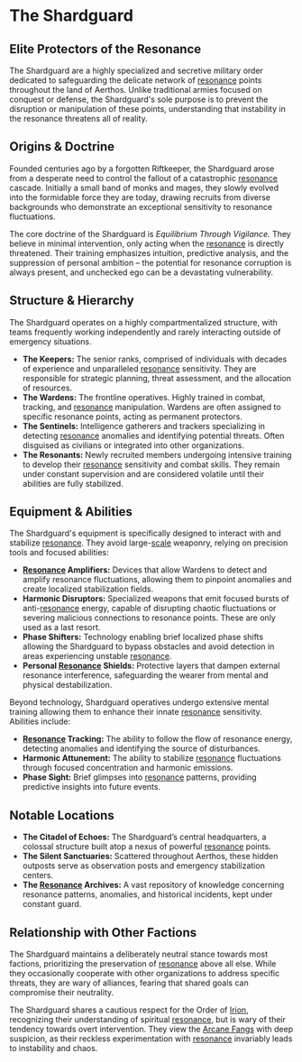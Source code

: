 # The Shardguard

## Elite Protectors of the Resonance

The Shardguard are a highly specialized and secretive military order dedicated to safeguarding the delicate network of [resonance](/structure/mechanic/resonance.md) points throughout the land of Aerthos.  Unlike traditional armies focused on conquest or defense, the Shardguard's sole purpose is to prevent the disruption or manipulation of these points, understanding that instability in the resonance threatens all of reality.

## Origins & Doctrine

Founded centuries ago by a forgotten Riftkeeper, the Shardguard arose from a desperate need to control the fallout of a catastrophic [resonance](/structure/mechanic/resonance.md) cascade. Initially a small band of monks and mages, they slowly evolved into the formidable force they are today, drawing recruits from diverse backgrounds who demonstrate an exceptional sensitivity to resonance fluctuations.

The core doctrine of the Shardguard is *Equilibrium Through Vigilance.* They believe in minimal intervention, only acting when the [resonance](/structure/mechanic/resonance.md) is directly threatened.  Their training emphasizes intuition, predictive analysis, and the suppression of personal ambition – the potential for resonance corruption is always present, and unchecked ego can be a devastating vulnerability.

## Structure & Hierarchy

The Shardguard operates on a highly compartmentalized structure, with teams frequently working independently and rarely interacting outside of emergency situations.

*   **The Keepers:**  The senior ranks, comprised of individuals with decades of experience and unparalleled [resonance](/structure/mechanic/resonance.md) sensitivity. They are responsible for strategic planning, threat assessment, and the allocation of resources.
*   **The Wardens:**  The frontline operatives.  Highly trained in combat, tracking, and [resonance](/structure/mechanic/resonance.md) manipulation. Wardens are often assigned to specific resonance points, acting as permanent protectors.
*   **The Sentinels:**  Intelligence gatherers and trackers specializing in detecting [resonance](/structure/mechanic/resonance.md) anomalies and identifying potential threats.  Often disguised as civilians or integrated into other organizations.
*   **The Resonants:**  Newly recruited members undergoing intensive training to develop their [resonance](/structure/mechanic/resonance.md) sensitivity and combat skills. They remain under constant supervision and are considered volatile until their abilities are fully stabilized.

## Equipment & Abilities

The Shardguard's equipment is specifically designed to interact with and stabilize [resonance](/structure/mechanic/resonance.md). They avoid large-[scale](/geography/landmark/scale.md) weaponry, relying on precision tools and focused abilities:

*   **[Resonance](/structure/mechanic/resonance.md) Amplifiers:** Devices that allow Wardens to detect and amplify resonance fluctuations, allowing them to pinpoint anomalies and create localized stabilization fields.
*   **Harmonic Disruptors:** Specialized weapons that emit focused bursts of anti-[resonance](/structure/mechanic/resonance.md) energy, capable of disrupting chaotic fluctuations or severing malicious connections to resonance points. These are only used as a last resort.
*   **Phase Shifters:** Technology enabling brief localized phase shifts allowing the Shardguard to bypass obstacles and avoid detection in areas experiencing unstable [resonance](/structure/mechanic/resonance.md).
*   **Personal [Resonance](/structure/mechanic/resonance.md) Shields:** Protective layers that dampen external resonance interference, safeguarding the wearer from mental and physical destabilization.

Beyond technology, Shardguard operatives undergo extensive mental training allowing them to enhance their innate [resonance](/structure/mechanic/resonance.md) sensitivity. Abilities include:

*   **[Resonance](/structure/mechanic/resonance.md) Tracking:** The ability to follow the flow of resonance energy, detecting anomalies and identifying the source of disturbances.
*   **Harmonic Attunement:**  The ability to stabilize [resonance](/structure/mechanic/resonance.md) fluctuations through focused concentration and harmonic emissions.
*   **Phase Sight:** Brief glimpses into [resonance](/structure/mechanic/resonance.md) patterns, providing predictive insights into future events.

## Notable Locations

*   **The Citadel of Echoes:** The Shardguard’s central headquarters, a colossal structure built atop a nexus of powerful [resonance](/structure/mechanic/resonance.md) points.
*   **The Silent Sanctuaries:** Scattered throughout Aerthos, these hidden outposts serve as observation posts and emergency stabilization centers.
*   **The [Resonance](/structure/mechanic/resonance.md) Archives:** A vast repository of knowledge concerning resonance patterns, anomalies, and historical incidents, kept under constant guard.

## Relationship with Other Factions

The Shardguard maintains a deliberately neutral stance towards most factions, prioritizing the preservation of [resonance](/structure/mechanic/resonance.md) above all else. While they occasionally cooperate with other organizations to address specific threats, they are wary of alliances, fearing that shared goals can compromise their neutrality.

The Shardguard shares a cautious respect for the Order of [Irion](/being/deity/irion.md), recognizing their understanding of spiritual [resonance](/structure/mechanic/resonance.md), but is wary of their tendency towards overt intervention.
They view the [Arcane Fangs](/structure/society/factions/arcane-fangs.md) with deep suspicion, as their reckless experimentation with [resonance](/structure/mechanic/resonance.md) invariably leads to instability and chaos.
